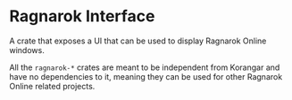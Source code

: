 # Ragnarok Interface

A crate that exposes a UI that can be used to display Ragnarok Online windows.

All the `ragnarok-*` crates are meant to be independent from Korangar and have no dependencies to it, meaning they can be used for other Ragnarok Online related projects.
